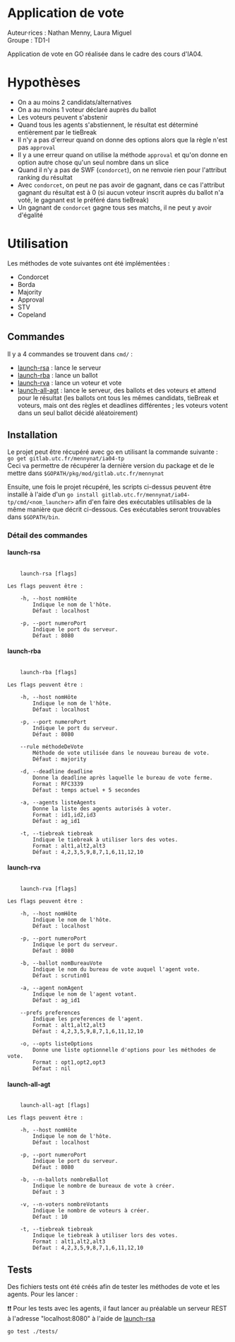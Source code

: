# Application de vote

Auteur·rices : Nathan Menny, Laura Miguel   
Groupe : TD1-I

Application de vote en GO réalisée dans le cadre des cours d'IA04.

# Hypothèses

* On a au moins 2 candidats/alternatives
* On a au moins 1 voteur déclaré auprès du ballot
* Les voteurs peuvent s'abstenir
* Quand tous les agents s'abstiennent, le résultat est déterminé entièrement par le tieBreak
* Il n'y a pas d'erreur quand on donne des options alors que la règle n'est pas `approval`
* Il y a une erreur quand on utilise la méthode `approval` et qu'on donne en option autre chose qu'un seul nombre dans un slice
* Quand il n'y a pas de SWF (`condorcet`), on ne renvoie rien pour l'attribut ranking du résultat
* Avec `condorcet`, on peut ne pas avoir de gagnant, dans ce cas l'attribut gagnant du résultat est à 0 (si aucun voteur inscrit auprès du ballot n'a voté, le gagnant est le préféré dans tieBreak)
* Un gagnant de `condorcet` gagne tous ses matchs, il ne peut y avoir d'égalité

# Utilisation

Les méthodes de vote suivantes ont été implémentées :
* Condorcet
* Borda
* Majority
* Approval
* STV
* Copeland

## Commandes

Il y a 4 commandes se trouvent dans `cmd/` :
* [launch-rsa](#launch-rsa) : lance le serveur
* [launch-rba](#launch-rba) : lance un ballot
* [launch-rva](#launch-rva) : lance un voteur et vote
* [launch-all-agt](#launch-all-agt) : lance le serveur, des ballots et des voteurs et attend pour le résultat (les ballots ont tous les mêmes candidats, tieBreak et voteurs, mais ont des règles et deadlines différentes ; les voteurs votent dans un seul ballot décidé aléatoirement)

## Installation

Le projet peut être récupéré avec go en utilisant la commande suivante :   
`go get gitlab.utc.fr/mennynat/ia04-tp`   
Ceci va permettre de récupérer la dernière version du package et de le mettre dans `$GOPATH/pkg/mod/gitlab.utc.fr/mennynat`

Ensuite, une fois le projet récupéré, les scripts ci-dessus peuvent être installé à l'aide d'un `go install gitlab.utc.fr/mennynat/ia04-tp/cmd/<nom_launcher>` afin d'en faire des exécutables utilisables de la même manière que décrit ci-dessous. Ces exécutables seront trouvables dans `$GOPATH/bin`.

### Détail des commandes

#### launch-rsa

```

	launch-rsa [flags]

Les flags peuvent être :

	-h, --host nomHôte
		Indique le nom de l'hôte.
		Défaut : localhost

	-p, --port numeroPort
		Indique le port du serveur.
		Défaut : 8080

```

#### launch-rba

```

	launch-rba [flags]

Les flags peuvent être :

	-h, --host nomHôte
		Indique le nom de l'hôte.
		Défaut : localhost

	-p, --port numeroPort
		Indique le port du serveur.
		Défaut : 8080

	--rule méthodeDeVote
		Méthode de vote utilisée dans le nouveau bureau de vote.
		Défaut : majority

	-d, --deadline deadline
		Donne la deadline après laquelle le bureau de vote ferme.
		Format : RFC3339
		Défaut : temps actuel + 5 secondes

	-a, --agents listeAgents
		Donne la liste des agents autorisés à voter.
		Format : id1,id2,id3
		Défaut : ag_id1

	-t, --tiebreak tiebreak
		Indique le tiebreak à utiliser lors des votes.
		Format : alt1,alt2,alt3
		Défaut : 4,2,3,5,9,8,7,1,6,11,12,10

```

#### launch-rva

```

	launch-rva [flags]

Les flags peuvent être :

	-h, --host nomHôte
		Indique le nom de l'hôte.
		Défaut : localhost

	-p, --port numeroPort
		Indique le port du serveur.
		Défaut : 8080

	-b, --ballot nomBureauVote
		Indique le nom du bureau de vote auquel l'agent vote.
		Défaut : scrutin01

	-a, --agent nomAgent
		Indique le nom de l'agent votant.
		Défaut : ag_id1

	--prefs preferences
		Indique les preferences de l'agent.
		Format : alt1,alt2,alt3
		Défaut : 4,2,3,5,9,8,7,1,6,11,12,10

	-o, --opts listeOptions
		Donne une liste optionnelle d'options pour les méthodes de vote.
		Format : opt1,opt2,opt3
		Défaut : nil

```

#### launch-all-agt

```

	launch-all-agt [flags]

Les flags peuvent être :

	-h, --host nomHôte
		Indique le nom de l'hôte.
		Défaut : localhost

	-p, --port numeroPort
		Indique le port du serveur.
		Défaut : 8080

	-b, --n-ballots nombreBallot
		Indique le nombre de bureaux de vote à créer.
		Défaut : 3

	-v, --n-voters nombreVotants
		Indique le nombre de voteurs à créer.
		Défaut : 10

	-t, --tiebreak tiebreak
		Indique le tiebreak à utiliser lors des votes.
		Format : alt1,alt2,alt3
		Défaut : 4,2,3,5,9,8,7,1,6,11,12,10

```

## Tests

Des fichiers tests ont été créés afin de tester les méthodes de vote et les agents. Pour les lancer :

❗❗ Pour les tests avec les agents, il faut lancer au préalable un serveur REST à l'adresse "localhost:8080" à l'aide de [launch-rsa](#launch-rsa) 

```bash
go test ./tests/
```
